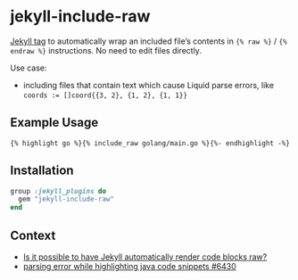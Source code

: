 # jekyll-include-raw

[Jekyll tag](https://jekyllrb.com/docs/plugins/tags/) to automatically wrap an
included file’s contents in `{% raw %}` / `{% endraw %}` instructions. No need
to edit files directly.

Use case:

* including files that contain text which cause Liquid parse errors, like
  `coords := []coord{{3, 2}, {1, 2}, {1, 1}}`

## Example Usage

```
{% highlight go %}{% include_raw golang/main.go %}{%- endhighlight -%}
```

## Installation

```ruby
group :jekyll_plugins do
  gem "jekyll-include-raw"
end
```

## Context

* [Is it possible to have Jekyll automatically render code blocks raw?](https://stackoverflow.com/questions/40572336/is-it-possible-to-have-jekyll-automatically-render-code-blocks-raw)
* [parsing error while highlighting java code snippets #6430](https://github.com/jekyll/jekyll/issues/6430)
